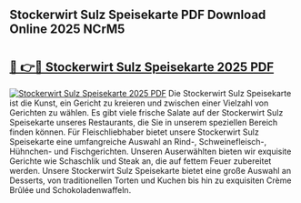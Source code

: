 ## Stockerwirt Sulz Speisekarte PDF Download Online 2025 NCrM5

# <h2><a href="http://gc7yg6.nevu.top/?p=Stockerwirt+Sulz+Speisekarte">🔗 👉🔴 Stockerwirt Sulz Speisekarte 2025 PDF</a></h2>

[![Stockerwirt Sulz Speisekarte 2025 PDF](https://i.imgur.com/dBaPXMq.png)](http://gc7yg6.nevu.top/?p=Stockerwirt+Sulz+Speisekarte)
Die Stockerwirt Sulz Speisekarte ist die Kunst, ein Gericht zu kreieren und zwischen einer Vielzahl von Gerichten zu wählen. Es gibt viele frische Salate auf der Stockerwirt Sulz Speisekarte unseres Restaurants, die Sie in unserem speziellen Bereich finden können. Für Fleischliebhaber bietet unsere Stockerwirt Sulz Speisekarte eine umfangreiche Auswahl an Rind-, Schweinefleisch-, Hühnchen- und Fischgerichten. Unseren Auserwählten bieten wir exquisite Gerichte wie Schaschlik und Steak an, die auf fettem Feuer zubereitet werden. Unsere Stockerwirt Sulz Speisekarte bietet eine große Auswahl an Desserts, von traditionellen Torten und Kuchen bis hin zu exquisiten Crème Brûlée und Schokoladenwaffeln.

